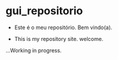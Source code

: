 # gui_repositorio
- Este é o meu repositório.
Bem vindo(a).


- This is my repository site.
welcome.

...Working in progress.
